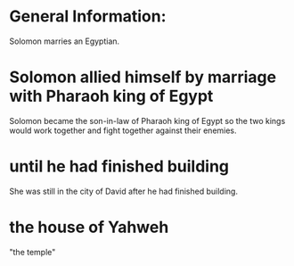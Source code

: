 # General Information:

Solomon marries an Egyptian.

# Solomon allied himself by marriage with Pharaoh king of Egypt

Solomon became the son-in-law of Pharaoh king of Egypt so the two kings would work together and fight together against their enemies.

# until he had finished building

She was still in the city of David after he had finished building.

# the house of Yahweh

"the temple"

